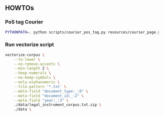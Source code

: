 


## HOWTOs

### PoS tag Courier


```bash
PYTHONPATH=. python scripts/courier_pos_tag.py resources/courier_page.yml
```

### Run vectorize script

```bash
vectorize-corpus \
    --to-lower \
    --no-remove-accents \
    --min-length 2 \
    --keep-numerals \
    --no-keep-symbols \
    --only-alphanumeric \
    --file-pattern '*.txt' \
    --meta-field "document_type:_:0" \
    --meta-field "document_id:_:2" \
    --meta-field "year:_:3" \
    ./data/legal_instrument_corpus.txt.zip \
    ./data \
```
